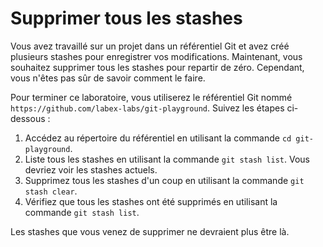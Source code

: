 # Supprimer tous les stashes

Vous avez travaillé sur un projet dans un référentiel Git et avez créé plusieurs stashes pour enregistrer vos modifications. Maintenant, vous souhaitez supprimer tous les stashes pour repartir de zéro. Cependant, vous n'êtes pas sûr de savoir comment le faire.

Pour terminer ce laboratoire, vous utiliserez le référentiel Git nommé `https://github.com/labex-labs/git-playground`. Suivez les étapes ci-dessous :

1. Accédez au répertoire du référentiel en utilisant la commande `cd git-playground`.
2. Liste tous les stashes en utilisant la commande `git stash list`. Vous devriez voir les stashes actuels.
3. Supprimez tous les stashes d'un coup en utilisant la commande `git stash clear`.
4. Vérifiez que tous les stashes ont été supprimés en utilisant la commande `git stash list`.

Les stashes que vous venez de supprimer ne devraient plus être là.
